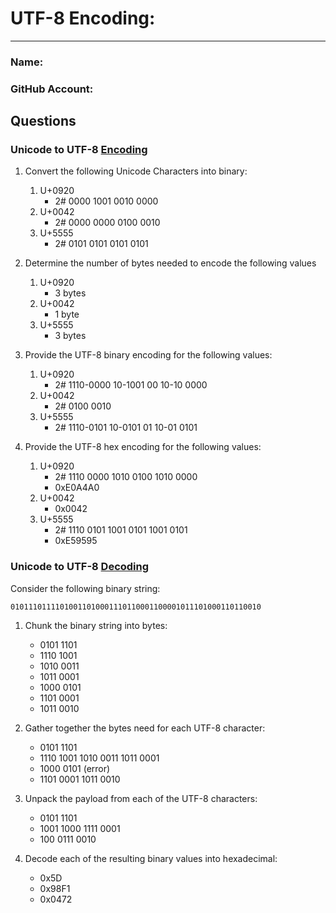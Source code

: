 # UTF-8 Encoding:
---
### Name:                                <!-- response -->
### GitHub Account:                      <!-- response -->

## Questions

### Unicode to UTF-8 [Encoding](encode_utf.md)
1. Convert the following Unicode Characters into binary:
   1. U+0920
      - 2# 0000 1001 0010 0000  <!-- response -->
   1. U+0042
      - 2# 0000 0000 0100 0010  <!-- response -->
   1. U+5555
      - 2# 0101 0101 0101 0101  <!-- response -->

1. Determine the number of bytes needed to encode the following values
   1. U+0920
      - 3 bytes  <!-- response -->
   1. U+0042
      - 1 byte  <!-- response -->
   1. U+5555
      - 3 bytes  <!-- response -->

1. Provide the UTF-8 binary encoding for the following values:
   1. U+0920
      - 2# 1110-0000  10-1001 00  10-10 0000   <!-- response -->
   1. U+0042
      - 2# 0100 0010  <!-- response -->
   1. U+5555
      - 2# 1110-0101 10-0101 01 10-01 0101   <!-- response -->

1. Provide the UTF-8 hex encoding for the following values:
   1. U+0920
      - 2# 1110 0000  1010 0100  1010 0000  <!-- response -->
      - 0xE0A4A0  <!-- response -->
   1. U+0042
      - 0x0042  <!-- response -->
   1. U+5555
      - 2# 1110 0101 1001 0101 1001 0101  <!-- response -->
      - 0xE59595   <!-- response -->

### Unicode to UTF-8 [Decoding](decode_utf.md)

Consider the following binary string:
```
01011101111010011010001110110001100001011101000110110010
```

1. Chunk the binary string into bytes:
   - 0101 1101  <!-- response -->
   - 1110 1001  <!-- response -->
   - 1010 0011  <!-- response -->
   - 1011 0001  <!-- response -->
   - 1000 0101  <!-- response -->
   - 1101 0001  <!-- response -->
   - 1011 0010  <!-- response -->

1. Gather together the bytes need for each UTF-8 character:
   - 0101 1101                     <!-- response -->
   - 1110 1001 1010 0011 1011 0001 <!-- response -->
   - 1000 0101 (error)             <!-- response -->
   - 1101 0001 1011 0010           <!-- response -->

1. Unpack the payload from each of the UTF-8 characters:
   - 0101 1101  <!-- response -->
   - 1001 1000 1111 0001  <!-- response -->
   -  100 0111 0010   <!-- response -->

1. Decode each of the resulting binary values into hexadecimal:
   - 0x5D  <!-- response -->
   - 0x98F1  <!-- response -->
   - 0x0472  <!-- response -->




